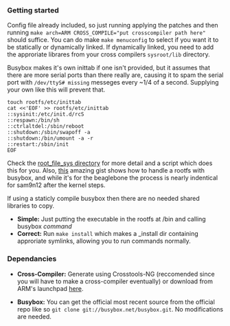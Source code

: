 ### Getting started
Config file already included, so just running applying the patches and then running ```make arch=ARM CROSS_COMPILE="put crosscompiler path here"``` should suffice. You can do make ```make menuconfig``` to select if you want it to be statically or dynamically linked. If dynamically linked, you need to add the approriate librares from your cross compilers ```sysroot/lib``` directory.

Busybox makes it's own inittab if one isn't provided, but it assumes that there are more serial ports than there really are, causing it to spam the serial port with ```/dev/ttyS# missing``` messeges every ~1/4 of a second. Supplying your own like this will prevent that.
```
touch rootfs/etc/inittab
cat <<'EOF' >> rootfs/etc/inittab
::sysinit:/etc/init.d/rcS
::respawn:/bin/sh
::ctrlaltdel:/sbin/reboot
::shutdown:/sbin/swapoff -a
::shutdown:/bin/umount -a -r
::restart:/sbin/init
EOF
```
Check the [root_file_sys directory](root_file_sys/) for more detail and a script which does this for you. Also, [this](https://gist.github.com/eepp/6056325) amazing gist shows how to handle a rootfs with busybox, and while it's for the beaglebone the process is nearly indentical for sam9n12 after the kernel steps.

If using a staticly compile busybox then there are no needed shared libraries to copy.
- **Simple:** Just putting the executable in the rootfs at /bin and calling busybox *command*
- **Correct:** Run ```make install``` which makes a _install dir containing approriate symlinks, allowing you to run commands normally.

### Dependancies
- **Cross-Compiler:** Generate using Crosstools-NG (reccomended since you will have to make a cross-compiler eventually) or download from ARM's launchpad [here](https://launchpad.net/gcc-arm-embedded).

- **Busybox:** You can get the official most recent source from the official repo like so ```git clone git://busybox.net/busybox.git```. No modifications are needed.